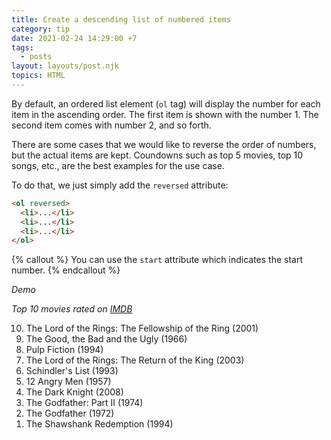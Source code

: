 ```yaml
---
title: Create a descending list of numbered items
category: tip
date: 2021-02-24 14:29:00 +7
tags:
  - posts
layout: layouts/post.njk
topics: HTML
---
```


By default, an ordered list element (`ol` tag) will display the number for each item in the ascending order.
The first item is shown with the number 1. The second item comes with number 2, and so forth.

There are some cases that we would like to reverse the order of numbers, but the actual items are kept.
Coundowns such as top 5 movies, top 10 songs, etc., are the best examples for the use case.

To do that, we just simply add the `reversed` attribute:

```html
<ol reversed>
  <li>...</li>
  <li>...</li>
  <li>...</li>
</ol>
```

{% callout %}
You can use the `start` attribute which indicates the start number.
{% endcallout %}

_Demo_

_Top 10 movies rated on [IMDB](https://www.imdb.com/chart/top/)_

<ol reversed>
  <li>The Lord of the Rings: The Fellowship of the Ring (2001)</li>
  <li>The Good, the Bad and the Ugly (1966)</li>
  <li>Pulp Fiction (1994)</li>
  <li>The Lord of the Rings: The Return of the King (2003)</li>
  <li>Schindler's List (1993)</li>
  <li>12 Angry Men (1957)</li>
  <li>The Dark Knight (2008)</li>
  <li>The Godfather: Part II (1974)</li>
  <li>The Godfather (1972)</li>
  <li>The Shawshank Redemption (1994)</li>
</ol>